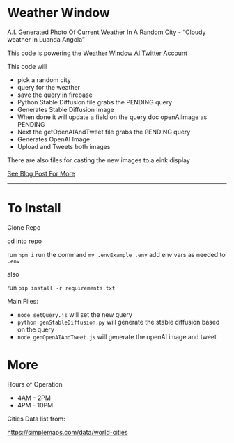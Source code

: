 # Weather Window

A.I. Generated Photo Of Current Weather In A Random City - “Cloudy weather in Luanda Angola”

This code is powering the [Weather Window AI Twitter Account](https://twitter.com/WeatherWindowAI)

This code will

- pick a random city
- query for the weather
- save the query in firebase
- Python Stable Diffusion file grabs the PENDING query
- Generates Stable Diffusion Image
- When done it will update a field on the query doc openAIImage as PENDING
- Next the getOpenAIAndTweet file grabs the PENDING query
- Generates OpenAI Image
- Upload and Tweets both images

There are also files for casting the new images to a eink display

[See Blog Post For More](https://mikepland.com/portfolio/dall-e/2023/05/13/Weather-Window-AI/)

----

# To Install
Clone Repo

cd into repo

run `npm i`
run the command `mv .envExample .env`
add env vars as needed to `.env`

also

run `pip install -r requirements.txt`

Main Files:
- `node setQuery.js` will set the new query
- `python genStableDiffusion.py` will generate the stable diffusion based on the query
- `node genOpenAIAndTweet.js` will generate the openAI image and tweet

# More
Hours of Operation
- 4AM - 2PM
- 4PM - 10PM


Cities Data list from:

https://simplemaps.com/data/world-cities
